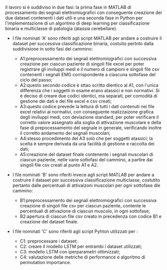 Il lavoro si è suddiviso in due fasi: la prima fase in MATLAB di processamento dei segnali elettromiografici con conseguente creazione dei due dataset contenenti i dati utili
e una seconda fase in Python per l'implementazione di un algoritmo di deep learning per classificazione binaria e multiclasse di patologia (atassia cerebellare). 

- I file nominati 'A' sono riferiti agli script MATLAB per andare a costruire il dataset per successiva classificazione binaria, costuito pertnto dalla suddivisione in sotto fasi del cammino:
    - A1:preprocessamento dei segnali elettromiografici con successiva creazione per ciascun paziente di singoli file excel per poter registrare gli inviluppi medi e il numero di campioni e singoli file csv               contenenti i segnali EMG corrispondente a ciascuna sottofase del ciclo del passo;
    - A2:questo secondo codice è sttao scritto dientico al A1, con l'unica differenza che i soggetti in esame erano atassici e non normativi. Si è deciso di creare due codici identici, ma separati, per comodità di         gestione dei dati e dei file excel e csv creati;
    - A3:questo codice prevede la lettura di tutti i dati contenuti nei file excel relativi ai normativi, con conseguente realizzaizone grafica degli inviluppi medi, con deviazione standard, per poter verificare il       corretto valore assegnato alla soglia di attivazione muscolare e della fase di prepocessamento del segnale in generale, verificando inoltre il corretto andamento dei segnali muscolari;
    - A4:stesso procedimento del A3 solo che per soggetti atassici; la scelta è sempre derivata da una facilità di gestione e raccolta dei dati;
    - A5:creazione del dataset finale contenente i segnali muscolari di ciascun paziente, nelle varie sottofasi del cammino, a partire dai singoli file csv creati al punto A1 e A2. 

- I file nominati 'B' sono riferiti invece agli script MATLAB per andare a costruire il dataset per successiva classificazione multiclasse, costutito pertanto dalle percentuali di attivaizoni muscolari per ogni   sottofase dle cammino:
    - B1:preprocessamento dei segnali elettromiografici con successiva creazione di singoli file csv per ciascun paziente, contente le percentuali di attvazione di ciascun muscolo, in ogni sottofase;
    - B2:apertura di ciascun file csv creato in precedenza con codice B1 e creazione del dataset finale.

- I file nominati 'C' sono riferiti agli script Pyhton utilizzati per :
  - C1: preprocessare i dataset;
  - C2: creare il modello LSTM per entrambi i dataset utilizzati;
  - C3: modello LSTM con iperparametri ottimizzati;
  - C4: valutazione delle metriche di performance e algoritmo di permutation importance. 
